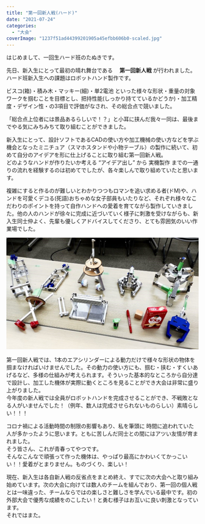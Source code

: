 ```yaml
---
title: "第一回新人戦(ハード)"
date: "2021-07-24"
categories: 
  - "大会"
coverImage: "1237f51ad44399201905a45efbb606b0-scaled.jpg"
---
```


はじめまして、一回生ハード班のたぬきです。

先日、新入生にとって最初の晴れ舞台である　 **第一回新人戦** が行われました。  
ハード班新入生への課題はロボットハンド製作です。

ビスコ(箱)・積み木・マッキー(細)・単2電池 といった様々な形状・重量の対象ワークを掴むことを目標とし、把持性能(しっかり持てているかどうか)・加工精度・デザイン性・の3項目で評価がなされ、その総合点で競いました。

「総合点上位者には景品あるらしいで！？」と小耳に挟んだ我々一同は、最後までやる気にみちみちて取り組むことができました。

新入生にとって、設計ソフトであるCADの使い方や加工機械の使い方などを学ぶ機会となったミニチュア（スマホスタンドや小物テーブル）の製作に続いて、初めて自分のアイデアを形に仕上げることに取り組む第一回新人戦。  
どのようなハンドが作りたいか考える “アイデア出し” から 実機製作 までの一通りの流れを経験するのは初めてでしたが、各々楽しんで取り組めていたと思います。

複雑にすると作るのが難しいとわかりつつもロマンを追い求める者(ドM)や、ハンドを可愛くデコる(死語)おちゃめな女子部員もいたりなど、それぞれ様々なこだわりのポイントを持って自作ハンドへの愛着を育てながら製作していきました。他の人のハンドが徐々に完成に近づいていく様子に刺激を受けながらも、新入生同士仲よく、先輩も優しくアドバイスしてくださり、とても雰囲気のいい作業場でした。

[![](images/1237f51ad44399201905a45efbb606b0-1024x595.jpg)](https://blog.fortefibre.net/wp-content/uploads/2021/07/1237f51ad44399201905a45efbb606b0-scaled.jpg)

第一回新人戦では、1本のエアシリンダーによる動力だけで様々な形状の物体を掴まなければいけませんでした。その動力の使い方にも、掴む・挟む・すくいあげるなど、多様の仕組みが考えられます。そういった基本的なところから自分達で設計し、加工した機体が実際に動くところを見ることができ大会は非常に盛り上がりました。  
今年度の新人戦では全員がロボットハンドを完成させることができ、不戦敗となる人がいませんでした！（例年、数人は完成させられないものらしい）素晴らしい！！！

コロナ禍による活動時間の制限の影響もあり、私を筆頭に 時間に追われていた人が多かったように思います。ともに苦しんだ同士との間にはアツい友情が育まれました。  
そう皆さん、これが青春ってやつです。  
そんなこんなで頑張って作った機体は、やっぱり最高にかわいくてかっこいい！！愛着がとまりません。ものづくり、楽しい！

現在、新入生は各自新人戦の反省点をまとめ終え、すでに次の大会へと取り組み始めています。次の大会に向けては数人のチームを組んでおり、第一回の個人戦とは一味違った、チームならではの楽しさと難しさを学んでいる最中です。初の外部大会で優秀な成績をのこしたい！と勇む様子はお互いに良い刺激となっています。  
それではまた。
